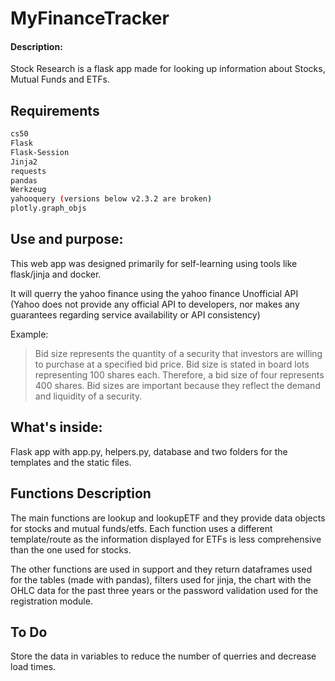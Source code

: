 # MyFinanceTracker

#### Description:

Stock Research is a flask app made for looking up information about Stocks, Mutual Funds and ETFs.

## Requirements

```bash
cs50
Flask
Flask-Session
Jinja2
requests
pandas
Werkzeug
yahooquery (versions below v2.3.2 are broken)
plotly.graph_objs
```

## Use and purpose:

This web app was designed primarily for self-learning using tools like flask/jinja and docker.

It will querry the yahoo finance using the yahoo finance Unofficial API (Yahoo does not provide any official API to developers, nor makes any guarantees regarding service availability or API consistency)

Example:

> Bid size represents the quantity of a security that investors are willing to purchase at a specified bid price. Bid size is stated in board lots representing 100 shares each. Therefore, a bid size of four represents 400 shares. Bid sizes are important because they reflect the demand and liquidity of a security.

## What's inside:

Flask app with app.py, helpers.py, database and two folders for the templates and the static files.

## Functions Description

The main functions are lookup and lookupETF and they provide data objects for stocks and mutual funds/etfs. Each function uses a different template/route as the information displayed for ETFs is less comprehensive than the one used for stocks.

The other functions are used in support and they return dataframes used for the tables (made with pandas), filters used for jinja, the chart with the OHLC data for the past three years or the password validation used for the registration module.

## To Do

Store the data in variables to reduce the number of querries and decrease load times.
